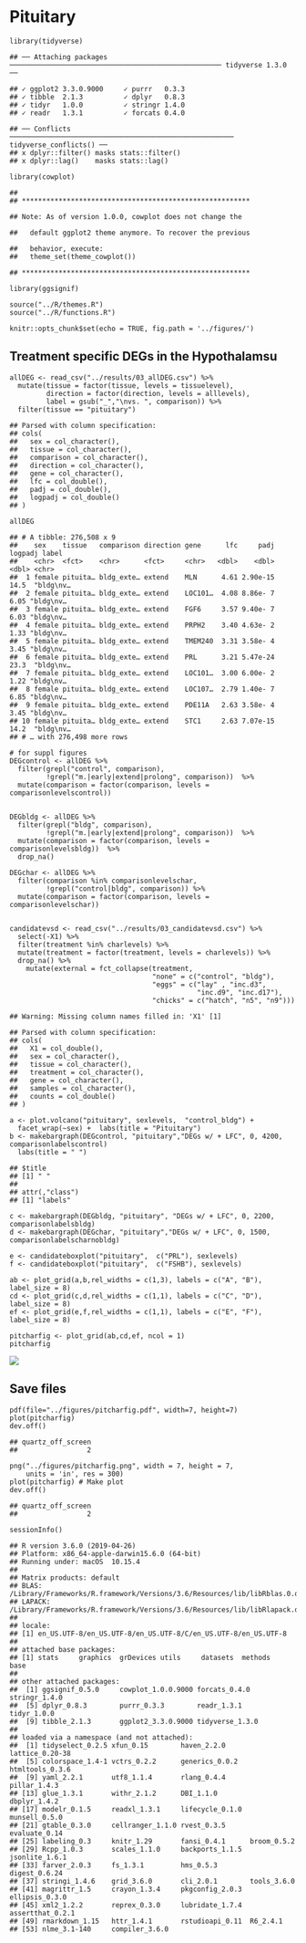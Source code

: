 Pituitary
=========

    library(tidyverse)

    ## ── Attaching packages ──────────────────────────────────────────────────── tidyverse 1.3.0 ──

    ## ✓ ggplot2 3.3.0.9000     ✓ purrr   0.3.3     
    ## ✓ tibble  2.1.3          ✓ dplyr   0.8.3     
    ## ✓ tidyr   1.0.0          ✓ stringr 1.4.0     
    ## ✓ readr   1.3.1          ✓ forcats 0.4.0

    ## ── Conflicts ─────────────────────────────────────────────────────── tidyverse_conflicts() ──
    ## x dplyr::filter() masks stats::filter()
    ## x dplyr::lag()    masks stats::lag()

    library(cowplot)

    ## 
    ## ********************************************************

    ## Note: As of version 1.0.0, cowplot does not change the

    ##   default ggplot2 theme anymore. To recover the previous

    ##   behavior, execute:
    ##   theme_set(theme_cowplot())

    ## ********************************************************

    library(ggsignif)

    source("../R/themes.R")
    source("../R/functions.R")

    knitr::opts_chunk$set(echo = TRUE, fig.path = '../figures/')

Treatment specific DEGs in the Hypothalamsu
-------------------------------------------

    allDEG <- read_csv("../results/03_allDEG.csv") %>%
      mutate(tissue = factor(tissue, levels = tissuelevel),
             direction = factor(direction, levels = alllevels),
             label = gsub("_","\nvs. ", comparison)) %>%
      filter(tissue == "pituitary")

    ## Parsed with column specification:
    ## cols(
    ##   sex = col_character(),
    ##   tissue = col_character(),
    ##   comparison = col_character(),
    ##   direction = col_character(),
    ##   gene = col_character(),
    ##   lfc = col_double(),
    ##   padj = col_double(),
    ##   logpadj = col_double()
    ## )

    allDEG

    ## # A tibble: 276,508 x 9
    ##    sex    tissue   comparison direction gene      lfc     padj logpadj label    
    ##    <chr>  <fct>    <chr>      <fct>     <chr>   <dbl>    <dbl>   <dbl> <chr>    
    ##  1 female pituita… bldg_exte… extend    MLN      4.61 2.90e-15   14.5  "bldg\nv…
    ##  2 female pituita… bldg_exte… extend    LOC101…  4.08 8.86e- 7    6.05 "bldg\nv…
    ##  3 female pituita… bldg_exte… extend    FGF6     3.57 9.40e- 7    6.03 "bldg\nv…
    ##  4 female pituita… bldg_exte… extend    PRPH2    3.40 4.63e- 2    1.33 "bldg\nv…
    ##  5 female pituita… bldg_exte… extend    TMEM240  3.31 3.58e- 4    3.45 "bldg\nv…
    ##  6 female pituita… bldg_exte… extend    PRL      3.21 5.47e-24   23.3  "bldg\nv…
    ##  7 female pituita… bldg_exte… extend    LOC101…  3.00 6.00e- 2    1.22 "bldg\nv…
    ##  8 female pituita… bldg_exte… extend    LOC107…  2.79 1.40e- 7    6.85 "bldg\nv…
    ##  9 female pituita… bldg_exte… extend    PDE11A   2.63 3.58e- 4    3.45 "bldg\nv…
    ## 10 female pituita… bldg_exte… extend    STC1     2.63 7.07e-15   14.2  "bldg\nv…
    ## # … with 276,498 more rows

    # for suppl figures
    DEGcontrol <- allDEG %>% 
      filter(grepl("control", comparison),
             !grepl("m.|early|extend|prolong", comparison))  %>%
      mutate(comparison = factor(comparison, levels = comparisonlevelscontrol))


    DEGbldg <- allDEG %>% 
      filter(grepl("bldg", comparison),
             !grepl("m.|early|extend|prolong", comparison))  %>%
      mutate(comparison = factor(comparison, levels = comparisonlevelsbldg))  %>%
      drop_na()

    DEGchar <- allDEG %>% 
      filter(comparison %in% comparisonlevelschar,
             !grepl("control|bldg", comparison)) %>%
      mutate(comparison = factor(comparison, levels = comparisonlevelschar))


    candidatevsd <- read_csv("../results/03_candidatevsd.csv") %>% 
      select(-X1) %>%
      filter(treatment %in% charlevels) %>%
      mutate(treatment = factor(treatment, levels = charlevels)) %>%
      drop_na() %>%
        mutate(external = fct_collapse(treatment, 
                                       "none" = c("control", "bldg"),
                                       "eggs" = c("lay" , "inc.d3", 
                                                  "inc.d9", "inc.d17"),
                                       "chicks" = c("hatch", "n5", "n9")))

    ## Warning: Missing column names filled in: 'X1' [1]

    ## Parsed with column specification:
    ## cols(
    ##   X1 = col_double(),
    ##   sex = col_character(),
    ##   tissue = col_character(),
    ##   treatment = col_character(),
    ##   gene = col_character(),
    ##   samples = col_character(),
    ##   counts = col_double()
    ## )

    a <- plot.volcano("pituitary", sexlevels,  "control_bldg") + 
      facet_wrap(~sex) +  labs(title = "Pituitary") 
    b <- makebargraph(DEGcontrol, "pituitary","DEGs w/ + LFC", 0, 4200, comparisonlabelscontrol) 
      labs(title = " ") 

    ## $title
    ## [1] " "
    ## 
    ## attr(,"class")
    ## [1] "labels"

    c <- makebargraph(DEGbldg, "pituitary", "DEGs w/ + LFC", 0, 2200, comparisonlabelsbldg) 
    d <- makebargraph(DEGchar, "pituitary","DEGs w/ + LFC", 0, 1500, comparisonlabelscharnobldg) 

    e <- candidateboxplot("pituitary",  c("PRL"), sexlevels)
    f <- candidateboxplot("pituitary",  c("FSHB"), sexlevels)

    ab <- plot_grid(a,b,rel_widths = c(1,3), labels = c("A", "B"), label_size = 8)
    cd <- plot_grid(c,d,rel_widths = c(1,1), labels = c("C", "D"), label_size = 8)
    ef <- plot_grid(e,f,rel_widths = c(1,1), labels = c("E", "F"), label_size = 8)

    pitcharfig <- plot_grid(ab,cd,ef, ncol = 1)
    pitcharfig

![](../figures/pituitary-1.png)

Save files
----------

    pdf(file="../figures/pitcharfig.pdf", width=7, height=7)
    plot(pitcharfig)
    dev.off()

    ## quartz_off_screen 
    ##                 2

    png("../figures/pitcharfig.png", width = 7, height = 7, 
        units = 'in', res = 300)
    plot(pitcharfig) # Make plot
    dev.off()

    ## quartz_off_screen 
    ##                 2

    sessionInfo()

    ## R version 3.6.0 (2019-04-26)
    ## Platform: x86_64-apple-darwin15.6.0 (64-bit)
    ## Running under: macOS  10.15.4
    ## 
    ## Matrix products: default
    ## BLAS:   /Library/Frameworks/R.framework/Versions/3.6/Resources/lib/libRblas.0.dylib
    ## LAPACK: /Library/Frameworks/R.framework/Versions/3.6/Resources/lib/libRlapack.dylib
    ## 
    ## locale:
    ## [1] en_US.UTF-8/en_US.UTF-8/en_US.UTF-8/C/en_US.UTF-8/en_US.UTF-8
    ## 
    ## attached base packages:
    ## [1] stats     graphics  grDevices utils     datasets  methods   base     
    ## 
    ## other attached packages:
    ##  [1] ggsignif_0.5.0     cowplot_1.0.0.9000 forcats_0.4.0      stringr_1.4.0     
    ##  [5] dplyr_0.8.3        purrr_0.3.3        readr_1.3.1        tidyr_1.0.0       
    ##  [9] tibble_2.1.3       ggplot2_3.3.0.9000 tidyverse_1.3.0   
    ## 
    ## loaded via a namespace (and not attached):
    ##  [1] tidyselect_0.2.5 xfun_0.15        haven_2.2.0      lattice_0.20-38 
    ##  [5] colorspace_1.4-1 vctrs_0.2.2      generics_0.0.2   htmltools_0.3.6 
    ##  [9] yaml_2.2.1       utf8_1.1.4       rlang_0.4.4      pillar_1.4.3    
    ## [13] glue_1.3.1       withr_2.1.2      DBI_1.1.0        dbplyr_1.4.2    
    ## [17] modelr_0.1.5     readxl_1.3.1     lifecycle_0.1.0  munsell_0.5.0   
    ## [21] gtable_0.3.0     cellranger_1.1.0 rvest_0.3.5      evaluate_0.14   
    ## [25] labeling_0.3     knitr_1.29       fansi_0.4.1      broom_0.5.2     
    ## [29] Rcpp_1.0.3       scales_1.1.0     backports_1.1.5  jsonlite_1.6.1  
    ## [33] farver_2.0.3     fs_1.3.1         hms_0.5.3        digest_0.6.24   
    ## [37] stringi_1.4.6    grid_3.6.0       cli_2.0.1        tools_3.6.0     
    ## [41] magrittr_1.5     crayon_1.3.4     pkgconfig_2.0.3  ellipsis_0.3.0  
    ## [45] xml2_1.2.2       reprex_0.3.0     lubridate_1.7.4  assertthat_0.2.1
    ## [49] rmarkdown_1.15   httr_1.4.1       rstudioapi_0.11  R6_2.4.1        
    ## [53] nlme_3.1-140     compiler_3.6.0
